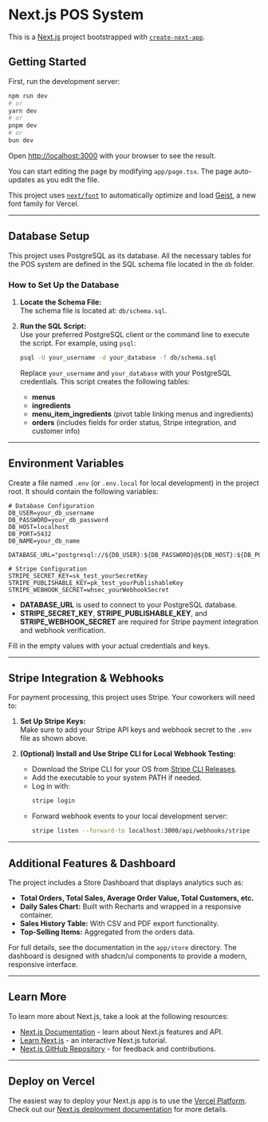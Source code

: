 # Next.js POS System

This is a [Next.js](https://nextjs.org) project bootstrapped with [`create-next-app`](https://nextjs.org/docs/app/api-reference/cli/create-next-app).

## Getting Started

First, run the development server:

```bash
npm run dev
# or
yarn dev
# or
pnpm dev
# or
bun dev
```

Open [http://localhost:3000](http://localhost:3000) with your browser to see the result.

You can start editing the page by modifying `app/page.tsx`. The page auto-updates as you edit the file.

This project uses [`next/font`](https://nextjs.org/docs/app/building-your-application/optimizing/fonts) to automatically optimize and load [Geist](https://vercel.com/font), a new font family for Vercel.

---

## Database Setup

This project uses PostgreSQL as its database. All the necessary tables for the POS system are defined in the SQL schema file located in the `db` folder.

### How to Set Up the Database

1. **Locate the Schema File:**  
   The schema file is located at: `db/schema.sql`.

2. **Run the SQL Script:**  
   Use your preferred PostgreSQL client or the command line to execute the script. For example, using `psql`:

    ```bash
    psql -U your_username -d your_database -f db/schema.sql
    ```

    Replace `your_username` and `your_database` with your PostgreSQL credentials. This script creates the following tables:
    - **menus**
    - **ingredients**
    - **menu_item_ingredients** (pivot table linking menus and ingredients)
    - **orders** (includes fields for order status, Stripe integration, and customer info)

---

## Environment Variables

Create a file named `.env` (or `.env.local` for local development) in the project root. It should contain the following variables:

```env
# Database Configuration
DB_USER=your_db_username
DB_PASSWORD=your_db_password
DB_HOST=localhost
DB_PORT=5432
DB_NAME=your_db_name

DATABASE_URL="postgresql://${DB_USER}:${DB_PASSWORD}@${DB_HOST}:${DB_PORT}/${DB_NAME}"

# Stripe Configuration
STRIPE_SECRET_KEY=sk_test_yourSecretKey
STRIPE_PUBLISHABLE_KEY=pk_test_yourPublishableKey
STRIPE_WEBHOOK_SECRET=whsec_yourWebhookSecret

```

- **DATABASE_URL** is used to connect to your PostgreSQL database.
- **STRIPE_SECRET_KEY**, **STRIPE_PUBLISHABLE_KEY**, and **STRIPE_WEBHOOK_SECRET** are required for Stripe payment integration and webhook verification.

Fill in the empty values with your actual credentials and keys.

---

## Stripe Integration & Webhooks

For payment processing, this project uses Stripe. Your coworkers will need to:

1. **Set Up Stripe Keys:**  
   Make sure to add your Stripe API keys and webhook secret to the `.env` file as shown above.

2. **(Optional) Install and Use Stripe CLI for Local Webhook Testing:**  
   - Download the Stripe CLI for your OS from [Stripe CLI Releases](https://github.com/stripe/stripe-cli/releases).
   - Add the executable to your system PATH if needed.
   - Log in with:
     ```bash
     stripe login
     ```
   - Forward webhook events to your local development server:
     ```bash
     stripe listen --forward-to localhost:3000/api/webhooks/stripe
     ```

---

## Additional Features & Dashboard

The project includes a Store Dashboard that displays analytics such as:
- **Total Orders, Total Sales, Average Order Value, Total Customers, etc.**
- **Daily Sales Chart:** Built with Recharts and wrapped in a responsive container.
- **Sales History Table:** With CSV and PDF export functionality.
- **Top-Selling Items:** Aggregated from the orders data.

For full details, see the documentation in the `app/store` directory. The dashboard is designed with shadcn/ui components to provide a modern, responsive interface.

---

## Learn More

To learn more about Next.js, take a look at the following resources:

- [Next.js Documentation](https://nextjs.org/docs) - learn about Next.js features and API.
- [Learn Next.js](https://nextjs.org/learn) - an interactive Next.js tutorial.
- [Next.js GitHub Repository](https://github.com/vercel/next.js) - for feedback and contributions.

---

## Deploy on Vercel

The easiest way to deploy your Next.js app is to use the [Vercel Platform](https://vercel.com/new?utm_medium=default-template&filter=next.js&utm_source=create-next-app&utm_campaign=create-next-app-readme).  
Check out our [Next.js deployment documentation](https://nextjs.org/docs/app/building-your-application/deploying) for more details.
#
